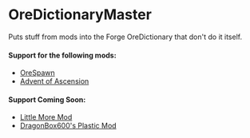 # OreDictionaryMaster
Puts stuff from mods into the Forge OreDictionary that don't do it itself.

#### Support for the following mods:
* [OreSpawn](http://bit.ly/2CQuPPa)
* [Advent of Ascension](http://bit.ly/2oFPaTd)

#### Support Coming Soon:
* [Little More Mod](http://bit.ly/2GUzTnZ)
* [DragonBox600's Plastic Mod](http://bit.ly/2oxysFu)
